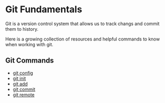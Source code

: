 # Git Fundamentals

Git is a version control system that allows us to track changs and commit them to history.

Here is a growing collection of resources and helpful commands to know when working with git.

## Git Commands 
- [git config](./commands/Config.md)
- [git init](./commands/Init.md)
- [git add](./commands/Add.md)
- [git commit](./commands/Commit.md)
- [git remote](./commands/Remote.md)